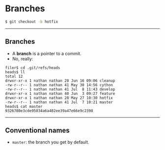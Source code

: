 # Branches
<!-- .slide: data-background="img/branch-bg.svg" -->

``` bash
$ git checkout -b hotfix
```

---

## Branches

- A **branch** is a pointer to a commit.
- No, really:

```
filer$ cd .git/refs/heads
heads$ ll
total 12
drwxr-xr-x 1 nathan nathan 28 Jun 16 09:06 cleanup
-rw-r--r-- 1 nathan nathan 41 May 30 14:56 cython
-rw-r--r-- 1 nathan nathan 41 Jul  8 11:43 develop
drwxr-xr-x 1 nathan nathan 40 Jun  3 09:27 feature
drwxr-xr-x 1 nathan nathan 28 May 27 10:30 hotfix
-rw-r--r-- 1 nathan nathan 41 Jul  7 10:21 master
heads$ cat master
9326780e3cde95034a6a402ee39a47e66e9c2398
```

---

## Conventional names

- `master`: the branch you get by default.
